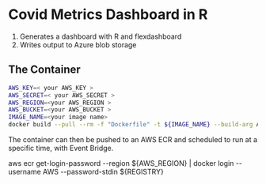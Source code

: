 Covid Metrics Dashboard in R
============================

1. Generates a dashboard with R and flexdashboard
2. Writes output to Azure blob storage

## The Container

```sh
AWS_KEY=< your AWS_KEY > 
AWS_SECRET=< your AWS_SECRET >
AWS_REGION=<your AWS_REGION >
AWS_BUCKET=<your AWS_BUCKET >
IMAGE_NAME=<your image name>
docker build --pull --rm -f "Dockerfile" -t ${IMAGE_NAME} --build-arg AWS_KEY=${AWS_KEY} --build-arg AWS_SECRET=${AWS_SECRET} --build-arg AWS_REGION=${AWS_REGION} --build-arg AWS_BUCKET=${AWS_BUCKET} .
```

The container can then be pushed to an AWS ECR and scheduled to run at a specific time, with Event Bridge.

aws ecr get-login-password --region ${AWS_REGION} | docker login --username AWS --password-stdin ${REGISTRY}

